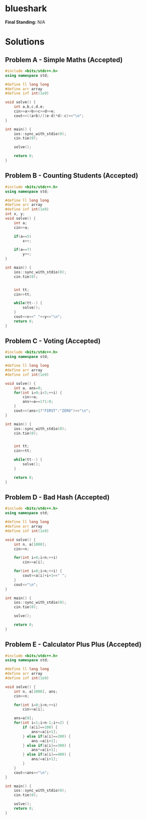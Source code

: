 # blueshark

**Final Standing:** N/A

# Solutions

## Problem A - Simple Maths (Accepted)

```cpp
#include <bits/stdc++.h>
using namespace std;

#define ll long long
#define arr array
#define inf int(1e9)

void solve() {
	int a,b,c,d,e;
	cin>>a>>b>>c>>d>>e;
	cout<<((a+b)/((e-d)*d)-c)<<"\n";
}

int main() {
	ios::sync_with_stdio(0);
	cin.tie(0);

	solve();

	return 0;
}
```

## Problem B - Counting Students (Accepted)

```cpp
#include <bits/stdc++.h>
using namespace std;

#define ll long long
#define arr array
#define inf int(1e9)
int x, y;
void solve() {
	int a;
	cin>>a;

	if(a==5)
		x++;

	if(a==7)
		y++;
}

int main() {
	ios::sync_with_stdio(0);
	cin.tie(0);


	int tt;
	cin>>tt;

	while(tt--) {
		solve();
	}
	cout<<x<<" "<<y<<"\n";
	return 0;
}
```

## Problem C - Voting (Accepted)

```cpp
#include <bits/stdc++.h>
using namespace std;

#define ll long long
#define arr array
#define inf int(1e9)

void solve() {
	int a, ans=0;
	for(int i=0;i<3;++i) {
		cin>>a;
		ans+=a==1?1:0;
	}
	cout<<(ans>1?"FIRST":"ZERO")<<"\n";
}

int main() {
	ios::sync_with_stdio(0);
	cin.tie(0);


	int tt;
	cin>>tt;

	while(tt--) {
		solve();
	}

	return 0;
}
```

## Problem D - Bad Hash (Accepted)

```cpp
#include <bits/stdc++.h>
using namespace std;

#define ll long long
#define arr array
#define inf int(1e9)

void solve() {
	int n, a[1000];
	cin>>n;

	for(int i=0;i<n;++i)
		cin>>a[i];

	for(int i=0;i<n;++i) {
		cout<<a[i]+i+1<<" ";
	}
	cout<<"\n";
}

int main() {
	ios::sync_with_stdio(0);
	cin.tie(0);

	solve();

	return 0;
}
```

## Problem E - Calculator Plus Plus (Accepted)

```cpp
#include <bits/stdc++.h>
using namespace std;

#define ll long long
#define arr array
#define inf int(1e9)

void solve() {
	int n, a[1000], ans;
	cin>>n;

	for(int i=0;i<n;++i)
		cin>>a[i];

	ans=a[0];
	for(int i=1;i<n-1;i+=2) {
		if (a[i]==100) {
			ans+=a[i+1];
		} else if(a[i]==200) {
			ans-=a[i+1];
		} else if(a[i]==300) {
			ans*=a[i+1];
		} else if(a[i]==400) {
			ans/=a[i+1];
		}
	}
	cout<<ans<<"\n";
}

int main() {
	ios::sync_with_stdio(0);
	cin.tie(0);

	solve();
	return 0;
}
```
